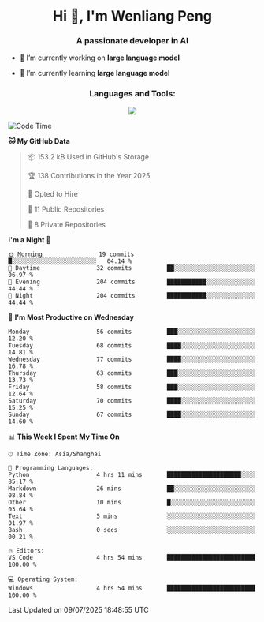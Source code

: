 <h1 align="center">Hi 👋, I'm Wenliang Peng</h1>
<h3 align="center">A passionate developer in AI</h3>

- 🔭 I’m currently working on **large language model**

- 🌱 I’m currently learning **large language model**

<!-- <h3 align="left">Connect with me:</h3> -->
<!-- <p align="left">
</p> -->

<h3 align="center">Languages and Tools:</h3>
<p align="center">
  <a href="https://skillicons.dev">
    <img src="https://skillicons.dev/icons?i=cpp,ros,docker,azure,git,linux,py,pytorch,cmake,githubactions,powershell,md&perline=6" />
  </a>
</p>


<!-- <p><img align="center" src="https://github-readme-stats.vercel.app/api/top-langs?username=bpwl0121&show_icons=true&locale=en&layout=compact" alt="bpwl0121" /></p> -->

<!-- <p><img align="center" src="https://github-readme-streak-stats.herokuapp.com/?user=bpwl0121&" alt="bpwl0121" /></p> -->

<!--START_SECTION:waka-->
![Code Time](http://img.shields.io/badge/Code%20Time-304%20hrs%208%20mins-blue)

**🐱 My GitHub Data** 

> 📦 153.2 kB Used in GitHub's Storage 
 > 
> 🏆 138 Contributions in the Year 2025
 > 
> 💼 Opted to Hire
 > 
> 📜 11 Public Repositories 
 > 
> 🔑 8 Private Repositories 
 > 
**I'm a Night 🦉** 

```text
🌞 Morning                19 commits          █░░░░░░░░░░░░░░░░░░░░░░░░   04.14 % 
🌆 Daytime                32 commits          ██░░░░░░░░░░░░░░░░░░░░░░░   06.97 % 
🌃 Evening                204 commits         ███████████░░░░░░░░░░░░░░   44.44 % 
🌙 Night                  204 commits         ███████████░░░░░░░░░░░░░░   44.44 % 
```
📅 **I'm Most Productive on Wednesday** 

```text
Monday                   56 commits          ███░░░░░░░░░░░░░░░░░░░░░░   12.20 % 
Tuesday                  68 commits          ████░░░░░░░░░░░░░░░░░░░░░   14.81 % 
Wednesday                77 commits          ████░░░░░░░░░░░░░░░░░░░░░   16.78 % 
Thursday                 63 commits          ███░░░░░░░░░░░░░░░░░░░░░░   13.73 % 
Friday                   58 commits          ███░░░░░░░░░░░░░░░░░░░░░░   12.64 % 
Saturday                 70 commits          ████░░░░░░░░░░░░░░░░░░░░░   15.25 % 
Sunday                   67 commits          ████░░░░░░░░░░░░░░░░░░░░░   14.60 % 
```


📊 **This Week I Spent My Time On** 

```text
🕑︎ Time Zone: Asia/Shanghai

💬 Programming Languages: 
Python                   4 hrs 11 mins       █████████████████████░░░░   85.17 % 
Markdown                 26 mins             ██░░░░░░░░░░░░░░░░░░░░░░░   08.84 % 
Other                    10 mins             █░░░░░░░░░░░░░░░░░░░░░░░░   03.64 % 
Text                     5 mins              ░░░░░░░░░░░░░░░░░░░░░░░░░   01.97 % 
Bash                     0 secs              ░░░░░░░░░░░░░░░░░░░░░░░░░   00.21 % 

🔥 Editors: 
VS Code                  4 hrs 54 mins       █████████████████████████   100.00 % 

💻 Operating System: 
Windows                  4 hrs 54 mins       █████████████████████████   100.00 % 
```


 Last Updated on 09/07/2025 18:48:55 UTC
<!--END_SECTION:waka-->

